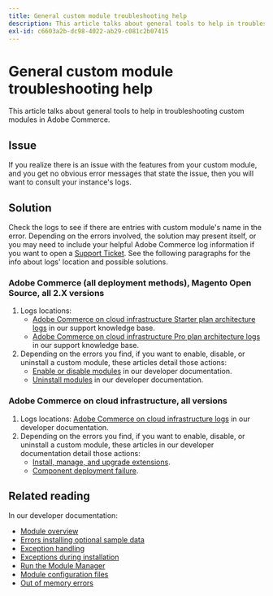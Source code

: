 ```yaml
---
title: General custom module troubleshooting help
description: This article talks about general tools to help in troubleshooting custom modules in Adobe Commerce.
exl-id: c6603a2b-dc98-4022-ab29-c081c2b07415
---
```

# General custom module troubleshooting help

This article talks about general tools to help in troubleshooting custom modules in Adobe Commerce.

## Issue

If you realize there is an issue with the features from your custom module, and you get no obvious error messages that state the issue, then you will want to consult your instance's logs.

## Solution

Check the logs to see if there are entries with custom module's name in the error.  Depending on the errors involved, the solution may present itself, or you may need to include your helpful Adobe Commerce log information if you want to open a [Support Ticket](/help/help-center-guide/help-center/magento-help-center-user-guide.md#submit-ticket). See the following paragraphs for the info about logs' location and possible solutions.

### Adobe Commerce (all deployment methods), Magento Open Source, all 2.X versions

1. Logs locations:
    * [Adobe Commerce on cloud infrastructure Starter plan architecture logs](/help/how-to/general/log-locations-directories-for-starter-plan.md) in our support knowledge base.
    * [Adobe Commerce on cloud infrastructure Pro plan architecture logs](/help/how-to/general/log-locations-directories-for-pro-plan-integration-staging-production.md) in our support knowledge base.
1. Depending on the errors you find, if you want to enable, disable, or uninstall a custom module, these articles detail those actions:
    * [Enable or disable modules](https://devdocs.magento.com/guides/v2.3/install-gde/install/cli/install-cli-subcommands-enable.html) in our developer documentation.
    * [Uninstall modules](https://devdocs.magento.com/guides/v2.3/install-gde/install/cli/install-cli-uninstall-mods.html) in our developer documentation.

### Adobe Commerce on cloud infrastructure, all versions

1. Logs locations: [Adobe Commerce on cloud infrastructure logs](https://devdocs.magento.com/guides/v2.3/cloud/trouble/environments-logs.html) in our developer documentation.
1. Depending on the errors you find, if you want to enable, disable, or uninstall a custom module, these articles in our developer documentation detail those actions:
    * [Install, manage, and upgrade extensions](https://devdocs.magento.com/guides/v2.3/cloud/howtos/install-components.html).
    * [Component deployment failure](https://devdocs.magento.com/guides/v2.3/cloud/trouble/trouble_comp-deploy-fail.html).

## Related reading

In our developer documentation:

* [Module overview](https://devdocs.magento.com/guides/v2.3/architecture/archi_perspectives/components/modules/mod_intro.html)
* [Errors installing optional sample data](https://devdocs.magento.com/guides/v2.3/install-gde/trouble/tshoot_sample-data.html)
* [Exception handling](https://devdocs.magento.com/guides/v2.3/graphql/develop/exceptions.html)
* [Exceptions during installation](https://devdocs.magento.com/guides/v2.3/install-gde/trouble/tshoot_exceptions.html)
* [Run the Module Manager](https://devdocs.magento.com/guides/v2.3/comp-mgr/module-man/compman-checklist.html)
* [Module configuration files](https://devdocs.magento.com/guides/v2.3/config-guide/config/config-files.html)
* [Out of memory errors](https://devdocs.magento.com/guides/v2.3/comp-mgr/trouble/cman/out-of-memory.html)
